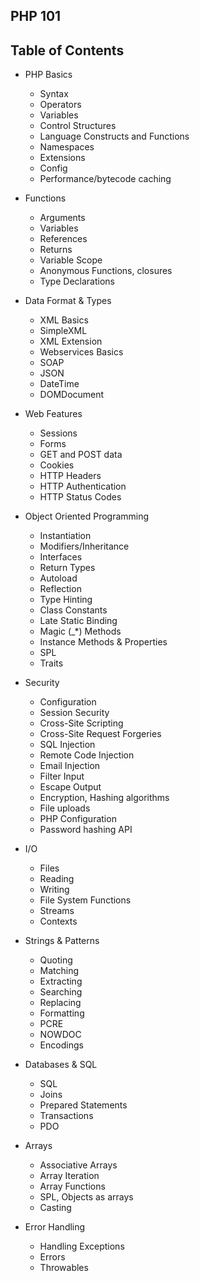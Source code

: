 ## PHP 101
## Table of Contents
- PHP Basics
  - Syntax
  - Operators
  - Variables
  - Control Structures
  - Language Constructs and Functions
  - Namespaces 
  - Extensions
  - Config
  - Performance/bytecode caching

- Functions
  - Arguments
  - Variables
  - References
  - Returns
  - Variable Scope
  - Anonymous Functions, closures
  - Type Declarations

- Data Format & Types
  - XML Basics
  - SimpleXML
  - XML Extension
  - Webservices Basics
  - SOAP
  - JSON 
  - DateTime 
  - DOMDocument

- Web Features
  - Sessions
  - Forms
  - GET and POST data
  - Cookies
  - HTTP Headers
  - HTTP Authentication
  - HTTP Status Codes

- Object Oriented Programming
  - Instantiation
  - Modifiers/Inheritance
  - Interfaces
  - Return Types
  - Autoload
  - Reflection
  - Type Hinting
  - Class Constants
  - Late Static Binding
  - Magic (_*) Methods
  - Instance Methods & Properties
  - SPL
  - Traits

- Security
  - Configuration
  - Session Security
  - Cross-Site Scripting
  - Cross-Site Request Forgeries
  - SQL Injection
  - Remote Code Injection
  - Email Injection
  - Filter Input
  - Escape Output
  - Encryption, Hashing algorithms
  - File uploads
  - PHP Configuration
  - Password hashing API
 

- I/O
  - Files
  - Reading
  - Writing
  - File System Functions
  - Streams
  - Contexts


- Strings & Patterns
  - Quoting
  - Matching
  - Extracting
  - Searching
  - Replacing
  - Formatting
  - PCRE
  - NOWDOC
  - Encodings

- Databases & SQL
  - SQL
  - Joins
  - Prepared Statements
  - Transactions
  - PDO

- Arrays
  - Associative Arrays
  - Array Iteration
  - Array Functions
  - SPL, Objects as arrays 
  - Casting

- Error Handling
  - Handling Exceptions
  - Errors
  - Throwables